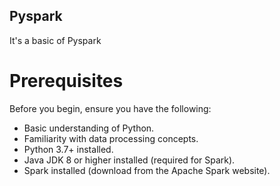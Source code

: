 ## Pyspark
It's a basic of Pyspark
# Prerequisites
Before you begin, ensure you have the following:

- Basic understanding of Python.
- Familiarity with data processing concepts.
- Python 3.7+ installed.
- Java JDK 8 or higher installed (required for Spark).
- Spark installed (download from the Apache Spark website).
